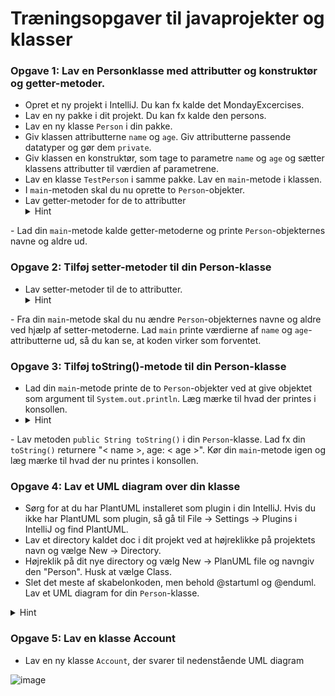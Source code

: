 # Træningsopgaver til javaprojekter og klasser

### Opgave 1: Lav en Personklasse med attributter og konstruktør og getter-metoder. 
- Opret et ny projekt i IntelliJ. Du kan fx kalde det MondayExcercises.
- Lav en ny pakke i dit projekt. Du kan fx kalde den persons.
- Lav en ny klasse <code>Person</code> i din pakke.
- Giv klassen attributterne <code>name</code> og <code>age</code>. Giv attributterne passende datatyper og gør dem <code>private</code>.
- Giv klassen en konstruktør, som tage to parametre <code>name</code> og <code>age</code> og sætter klassens attributter til værdien af parametrene.
- Lav en klasse <code>TestPerson</code> i samme pakke. Lav en <code>main</code>-metode i klassen.
- I <code>main</code>-metoden skal du nu oprette to <code>Person</code>-objekter.
- Lav getter-metoder for de to attributter
  <details>
  <summary>Hint</summary>
  <p><code>public String getName()</code></p>
  <p><code>public int getAge()</code></p>
</details>
- Lad din <code>main</code>-metode kalde getter-metoderne og printe <code>Person</code>-objekternes navne og aldre ud. 

### Opgave 2: Tilføj setter-metoder til din Person-klasse
- Lav setter-metoder til de to attributter. 
  <details>
  <summary>Hint</summary>
  <p><code>public void setName(String name)</code></p>
  <p><code>public void setAge(int age)</code></p>
</details>
- Fra din <code>main</code>-metode skal du nu ændre <code>Person</code>-objekternes navne og aldre ved hjælp af setter-metoderne. Lad <code>main</code> printe værdierne af <code>name</code> og <code>age</code>-attributterne ud, så du kan se, at koden virker som forventet.

### Opgave 3: Tilføj toString()-metode til din Person-klasse
- Lad din <code>main</code>-metode printe de to <code>Person</code>-objekter ved at give objektet som argument til <code>System.out.println</code>. Læg mærke til hvad der printes i konsollen. 
- <details>
  <summary>Hint</summary> 
  <p>Fx: <code>System.out.println(p1)</code></p>
</details>
- Lav metoden <code>public String toString()</code> i din <code>Person</code>-klasse. Lad fx din <code>toString()</code> returnere "< name >, age: < age >". Kør din <code>main</code>-metode igen og læg mærke til hvad der nu printes i konsollen. 

### Opgave 4: Lav et UML diagram over din klasse
- Sørg for at du har PlantUML installeret som plugin i din IntelliJ. Hvis du ikke har PlantUML som plugin, så gå til File -> Settings -> Plugins i IntelliJ og find PlantUML.
- Lav et directory kaldet doc i dit projekt ved at højreklikke på projektets navn og vælge New -> Directory.
- Højreklik på dit nye directory og vælg New -> PlanUML file og navngiv den "Person". Husk at vælge Class.
- Slet det meste af skabelonkoden, men behold @startuml og @enduml. Lav et UML diagram for din <code>Person</code>-klasse.
<details>
  <summary>Hint</summary>
  
  Inspiration:
  ```plantuml
  class Bank {
    - String name
    - ArrayList<Customer> customers
    + Bank(String)
    + void addCustomer(Customer)
    + String toString()
  }
 ```
</details>

### Opgave 5: Lav en klasse Account
- Lav en ny klasse <code>Account</code>, der svarer til nedenstående UML diagram

![image](https://github.com/user-attachments/assets/d8b40272-4090-4762-9f1a-00b6234a04b9)

